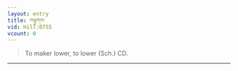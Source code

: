 ```yaml
---
layout: entry
title: བསྟུགས་
vid: Hill:0755
vcount: 0
---
```

> To maker lower, to lower (Sch\.) CD\.


---

